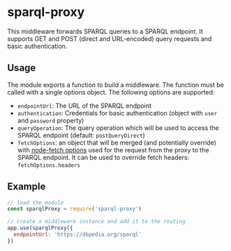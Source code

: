 # sparql-proxy

This middleware forwards SPARQL queries to a SPARQL endpoint.
It supports GET and POST (direct and URL-encoded) query requests and basic authentication.

## Usage

The module exports a function to build a middleware.
The function must be called with a single options object.
The following options are supported:

- `endpointUrl`: The URL of the SPARQL endpoint
- `authentication`: Credentials for basic authentication (object with `user` and `password` property)
- `queryOperation`: The query operation which will be used to access the SPARQL endpoint (default: `postQueryDirect`)
- `fetchOptions`: an object that will be merged (and potentially override) with
  [node-fetch options](https://github.com/bitinn/node-fetch/blob/bf8b4e8db350ec76dbb9236620f774fcc21b8c12/README.md#options) used for the request from the proxy to the SPARQL endpoint. It can be used to override fetch headers: `fetchOptions.headers`

## Example

```js
// load the module
const sparqlProxy = require('sparql-proxy')

// create a middleware instance and add it to the routing
app.use(sparqlProxy({
  endpointUrl: 'https://dbpedia.org/sparql'
})
```
